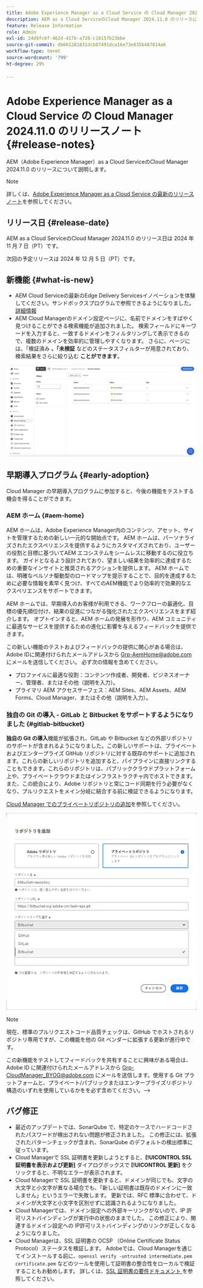 ```yaml
---
title: Adobe Experience Manager as a Cloud Service の Cloud Manager 2024.11.0 のリリースノート
description: AEM as a Cloud ServiceのCloud Manager 2024.11.0 のリリースについて説明します。
feature: Release Information
role: Admin
exl-id: 24d9fc6f-462d-417b-a728-c18157b23bbe
source-git-commit: db661281831dcb07491dca16e73e835b487814a6
workflow-type: tm+mt
source-wordcount: '799'
ht-degree: 29%

---
```


# Adobe Experience Manager as a Cloud Service の Cloud Manager 2024.11.0 のリリースノート {#release-notes}

AEM（Adobe Experience Manager）as a Cloud ServiceのCloud Manager 2024.11.0 のリリースについて説明します。

>[!NOTE]
>
>詳しくは、[Adobe Experience Manager as a Cloud Service の最新のリリースノート](/help/release-notes/release-notes-cloud/release-notes-current.md)を参照してください。

## リリース日 {#release-date}

AEM as a Cloud ServiceのCloud Manager 2024.11.0 のリリース日は 2024 年 11 月 7 日（PT）です。

次回の予定リリースは 2024 年 12 月 5 日（PT）です。

## 新機能 {#what-is-new}

* AEM Cloud Serviceの最新のEdge Delivery Servicesイノベーションを体験してください。サンドボックスプログラムで参照できるようになりました。 [ 詳細情報 ](/help/implementing/cloud-manager/getting-access-to-aem-in-cloud/introduction-sandbox-programs.md#auto-creation) <!-- (CMGR-62319) -->
* AEM Cloud Managerのドメイン設定ページに、名前でドメインをすばやく見つけることができる検索機能が追加されました。 検索フィールドにキーワードを入力すると、一致するドメインをフィルタリングして表示できるので、複数のドメインを効率的に管理しやすくなります。 さらに、ページには、「検証済み **、「未検証** などのステータスフィルターが用意されており、検索結果をさらに絞り込む **ことができます**。<!-- (CMGR-62615) -->

![ ドメイン設定の「検索」フィールド ](/help/implementing/cloud-manager/assets/domain-settings-search.png)

## 早期導入プログラム {#early-adoption}

Cloud Manager の早期導入プログラムに参加すると、今後の機能をテストする機会を得ることができます。

### AEM ホーム {#aem-home}

AEM ホームは、Adobe Experience Manager内のコンテンツ、アセット、サイトを管理するための新しい一元的な開始点です。 AEM ホームは、パーソナライズされたエクスペリエンスを提供するようにカスタマイズされており、ユーザーの役割と目標に基づいてAEM エコシステムをシームレスに移動するのに役立ちます。 ガイドとなるよう設計されており、望ましい結果を効率的に達成するための重要なインサイトと推奨されるアクションを提供します。 AEM ホームでは、明確なペルソナ駆動型のロードマップを提示することで、目的を達成するために必要な情報を素早く見つけ、すべてのAEM機能でより効率的で効果的なエクスペリエンスをサポートできます。

AEM ホームでは、早期導入のお客様が利用できる、ワークフローの最適化、目標の優先順位付け、結果の促進につながる強化されたエクスペリエンスをまず紹介します。 オプトインすると、AEM ホームの発展を形作り、AEM コミュニティに最適なサービスを提供するための進化に影響を与えるフィードバックを提供できます。

この新しい機能のテストおよびフィードバックの提供に関心がある場合は、Adobe IDに関連付けられたメールアドレスから [Grp-AemHome@adobe.com](mailto:Grp-AemHome@adobe.com) にメールを送信してください。 必ず次の情報を含めてください。

* プロファイルに最適な役割：コンテンツ作成者、開発者、ビジネスオーナー、管理者、またはその他（説明を入力）。
* プライマリ AEM アクセスサーフェス：AEM Sites、AEM Assets、AEM Forms、Cloud Manager、またはその他（説明を入力）。

### 独自の Git の導入 - GitLab と Bitbucket をサポートするようになりました {#gitlab-bitbucket}

<!-- BOTH CS & AMS -->

**独自の Git の導入**&#x200B;機能が拡張され、GitLab や Bitbucket などの外部リポジトリのサポートが含まれるようになりました。この新しいサポートは、プライベートおよびエンタープライズ GitHub リポジトリに対する既存のサポートに追加されます。これらの新しいリポジトリを追加すると、パイプラインに直接リンクすることもできます。これらのリポジトリは、パブリッククラウドプラットフォーム上や、プライベートクラウドまたはインフラストラクチャ内でホストできます。また、この統合により、Adobe リポジトリと常にコード同期を行う必要がなくなり、プルリクエストをメイン分岐に結合する前に検証できるようになります。

[Cloud Manager でのプライベートリポジトリの追加](/help/implementing/cloud-manager/managing-code/external-repositories.md)を参照してください。

![リポジトリを追加ダイアログボックス](/help/implementing/cloud-manager/release-notes/assets/repositories-add-release-notes.png)

>[!NOTE]
>
>現在、標準のプルリクエストコード品質チェックは、GitHub でホストされるリポジトリ専用ですが、この機能を他の Git ベンダーに拡張する更新が進行中です。

この新機能をテストしてフィードバックを共有することに興味がある場合は、Adobe ID に関連付けられたメールアドレスから [Grp-CloudManager_BYOG@adobe.com](mailto:Grp-CloudManager_BYOG@adobe.com) にメールを送信します。使用する Git プラットフォームと、プライベート/パブリックまたはエンタープライズリポジトリ構造のいずれを使用しているかをを必ず含めてください。—>


## バグ修正

* 最近のアップデートでは、SonarQube で、特定のケースでハードコードされたパスワードが検出されない問題が修正されました。 この修正には、拡張されたパターンチェックが含まれ、SonarQube のデフォルトの検出標準に従っています。<!-- CMGR-62682 -->
* Cloud Managerで SSL 証明書を更新しようとすると、**[!UICONTROL SSL 証明書を表示および更新]** ダイアログボックスで **[!UICONTROL 更新]** をクリックすると、不明なエラーが表示されます。<!-- CMGR-62848 -->
* Cloud Managerで SSL 証明書を更新すると、ドメインが同じでも、文字の大文字と小文字が異なる場合でも、「新しい証明書は既存のドメインに一致しません」というエラーで失敗します。 更新では、RFC 標準に合わせて、ドメインが大文字と小文字を区別せずに認識されるようになりました。<!-- CMGR-62844 -->
* Cloud Managerでは、ドメイン設定への外部キーリンクがないので、IP 許可リストバインディングが実行中の状態のままでした。 この修正により、関連するドメイン設定への IP許可リストバインディングのリンクが正しくなるようになりました。<!-- CMGR-62838 -->
* Cloud Managerは、SSL 証明書の OCSP （Online Certificate Status Protocol）ステータスを検証します。 Adobeでは、Cloud Managerを通じてインストールする前に、`openssl verify -untrusted intermediate.pem certificate.pem` などのツールを使用して証明書の整合性をローカルで検証することもお勧めします。 詳しくは、[SSL 証明書の要件ドキュメント ](https://experienceleague.adobe.com/en/docs/experience-manager-cloud-service/content/implementing/using-cloud-manager/manage-ssl-certificates/introduction-to-ssl-certificates#requirements) を参照してください。<!-- CMGR-62341  -->



<!-- ## Known issues {#known-issues} -->
